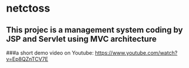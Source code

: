 netctoss
====
## This projec is a management system coding by JSP and Servlet using MVC architecture

###a short demo video on Youtube:
https://www.youtube.com/watch?v=Ep8QZnTCV7E
